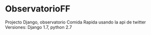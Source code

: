 ObservatorioFF
==============

Projecto Django, observatorio Comida Rapida usando la api de twitter
Versiones: Django 1.7, python 2.7
